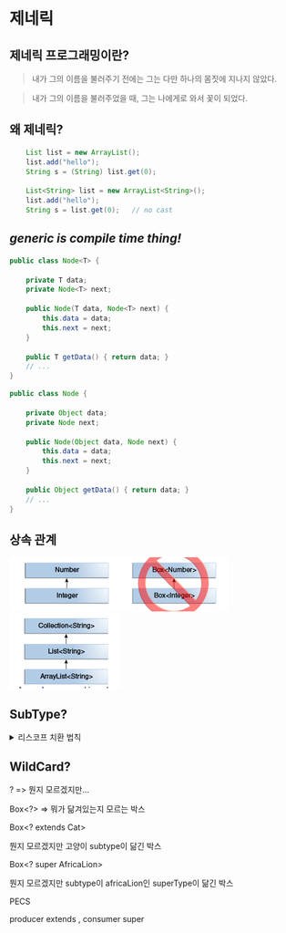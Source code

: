 # 제네릭



## 제네릭 프로그래밍이란? 

> 내가 그의 이름을 불러주기 전에는
그는 다만
하나의 몸짓에 지나지 않았다.

> 내가 그의 이름을 불러주었을 때,
그는 나에게로 와서
꽃이 되었다.

 
## 왜 제네릭?

```java
    List list = new ArrayList();
    list.add("hello");
    String s = (String) list.get(0);

    List<String> list = new ArrayList<String>();
    list.add("hello");
    String s = list.get(0);   // no cast
```

## *generic is compile time thing!*

```java
public class Node<T> {

    private T data;
    private Node<T> next;

    public Node(T data, Node<T> next) {
        this.data = data;
        this.next = next;
    }

    public T getData() { return data; }
    // ...
}
```

```java
public class Node {

    private Object data;
    private Node next;

    public Node(Object data, Node next) {
        this.data = data;
        this.next = next;
    }

    public Object getData() { return data; }
    // ...
}
```

## 상속 관계

![img.png](img.png)
![img_1.png](img_1.png)

## SubType?

<details>
    <summary>
    리스코프 치환 법칙
</summary>
    모든 프로그램 P에서 
X1의 클래스의 인스턴스가 수행하는 기능을 
X2 클래스 인스턴스로 변경했을 때 
똑같이 동작하면 X2는 X1의 subtype이다.  
</details>


## WildCard?

? => 뭔지 모르겠지만... 

Box<?> => 뭐가 닮겨있는지 모르는 박스

Box<? extends Cat>

뭔지 모르겠지만 고양이 subtype이 닮긴 박스

Box<? super AfricaLion>

뭔지 모르겠지만 subtype이 africaLion인 superType이 닮긴 박스

PECS

producer extends , consumer super